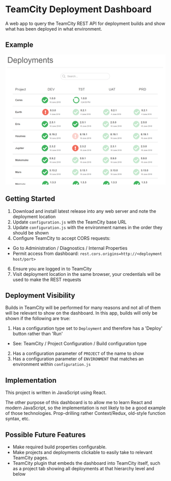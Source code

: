TeamCity Deployment Dashboard
=============================

A web app to query the TeamCity REST API for deployment builds and show what has been deployed in what environment.


Example
-------

<img src="screenshot.png" width="734"/>


Getting Started
---------------

1. Download and install latest release into any web server and note the deployment location
2. Update `configuration.js` with the TeamCity base URL
3. Update `configuration.js` with the environment names in the order they should be shown
4. Configure TeamCity to accept CORS requests:
  * Go to Administration / Diagnostics / Internal Properties
  * Permit access from dashboard: `rest.cors.origins=http://<deployment host/port>`
6. Ensure you are logged in to TeamCity
7. Visit deployment location in the same browser, your credentials will be used to make the REST requests


Deployment Visibility
---------------------

Builds in TeamCity will be performed for many reasons and not all of them will be relevant to show on the dashboard.
In this app, builds will only be shown if the following are true:

1. Has a configuration type set to `Deployment` and therefore has a 'Deploy' button rather than 'Run'
 * See: TeamCity / Project Configuration / Build configuration type
2. Has a configuration parameter of `PROJECT` of the name to show
3. Has a configuration parameter of `ENVIRONMENT` that matches an environment within `configuration.js`


Implementation
--------------

This project is written in JavaScript using React.

The other purpose of this dashboard is to allow me to learn React and modern JavaScript, so the implementation is not
likely to be a good example of those technologies. Prop-drilling rather Context/Redux, old-style function syntax, etc.


Possible Future Features
------------------------

* Make required build properties configurable.
* Make projects and deployments clickable to easily take to relevant TeamCity pages.
* TeamCity plugin that embeds the dashboard into TeamCity itself, such as a project tab showing
  all deployments at that hierarchy level and below
